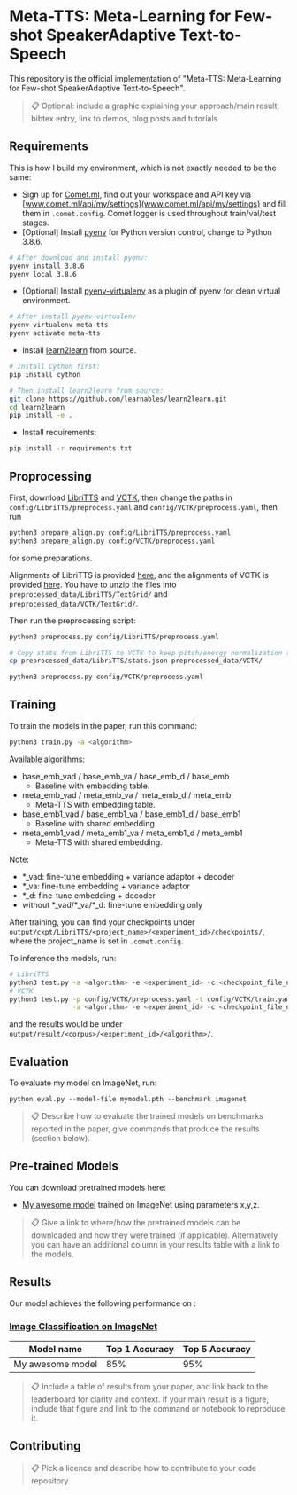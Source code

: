 # Meta-TTS: Meta-Learning for Few-shot SpeakerAdaptive Text-to-Speech

This repository is the official implementation of "Meta-TTS: Meta-Learning for Few-shot SpeakerAdaptive Text-to-Speech".
<!--This repository is the official implementation of [Meta-TTS: Meta-Learning for Few-shot SpeakerAdaptive Text-to-Speech](https://arxiv.org/abs/2030.12345). -->

>📋  Optional: include a graphic explaining your approach/main result, bibtex entry, link to demos, blog posts and tutorials

## Requirements

This is how I build my environment, which is not exactly needed to be the same:
- Sign up for [Comet.ml](https://www.comet.ml/), find out your workspace and API key via [www.comet.ml/api/my/settings](www.comet.ml/api/my/settings) and fill them in `.comet.config`. Comet logger is used throughout train/val/test stages.
- [Optional] Install [pyenv](https://github.com/pyenv/pyenv.git) for Python version
  control, change to Python 3.8.6.
```bash
# After download and install pyenv:
pyenv install 3.8.6
pyenv local 3.8.6
```
- [Optional] Install [pyenv-virtualenv](https://github.com/pyenv/pyenv-virtualenv.git) as a plugin of pyenv for clean virtual environment.
```bash
# After install pyenv-virtualenv
pyenv virtualenv meta-tts
pyenv activate meta-tts
```
- Install [learn2learn](https://github.com/learnables/learn2learn.git) from source.
```bash
# Install Cython first:
pip install cython

# Then install learn2learn from source:
git clone https://github.com/learnables/learn2learn.git
cd learn2learn
pip install -e .
```
- Install requirements:
```bash
pip install -r requirements.txt
```

## Proprocessing
First, download [LibriTTS](https://www.openslr.org/60/) and [VCTK](https://datashare.ed.ac.uk/handle/10283/3443), then change the paths in `config/LibriTTS/preprocess.yaml` and `config/VCTK/preprocess.yaml`, then run
```bash
python3 prepare_align.py config/LibriTTS/preprocess.yaml
python3 prepare_align.py config/VCTK/preprocess.yaml
```
for some preparations.

Alignments of LibriTTS is provided [here](https://github.com/kan-bayashi/LibriTTSLabel.git), and
the alignments of VCTK is provided [here](https://drive.google.com/file/d/1ScLIiyIgLRIZ03DqCmrZ8F75miC77o8g/view?usp=sharing).
You have to unzip the files into `preprocessed_data/LibriTTS/TextGrid/` and
`preprocessed_data/VCTK/TextGrid/`.

Then run the preprocessing script:
```bash
python3 preprocess.py config/LibriTTS/preprocess.yaml

# Copy stats from LibriTTS to VCTK to keep pitch/energy normalization the same shift and bias.
cp preprocessed_data/LibriTTS/stats.json preprocessed_data/VCTK/

python3 preprocess.py config/VCTK/preprocess.yaml
```

## Training

To train the models in the paper, run this command:

```bash
python3 train.py -a <algorithm>
```

Available algorithms:
- base_emb_vad / base_emb_va / base_emb_d / base_emb
  - Baseline with embedding table.
- meta_emb_vad / meta_emb_va / meta_emb_d / meta_emb
  - Meta-TTS with embedding table.
- base_emb1_vad / base_emb1_va / base_emb1_d / base_emb1
  - Baseline with shared embedding.
- meta_emb1_vad / meta_emb1_va / meta_emb1_d / meta_emb1
  - Meta-TTS with shared embedding.

Note:
- \*\_vad: fine-tune embedding + variance adaptor + decoder
- \*\_va: fine-tune embedding + variance adaptor
- \*\_d: fine-tune embedding + decoder
- without \*\_vad/\*\_va/\*\_d: fine-tune embedding only

After training, you can find your checkpoints under
`output/ckpt/LibriTTS/<project_name>/<experiment_id>/checkpoints/`, where the
project_name is set in `.comet.config`.

To inference the models, run:
```bash
# LibriTTS
python3 test.py -a <algorithm> -e <experiment_id> -c <checkpoint_file_name>
# VCTK
python3 test.py -p config/VCTK/preprocess.yaml -t config/VCTK/train.yaml -m config/VCTK/model.yaml \
                -a <algorithm> -e <experiment_id> -c <checkpoint_file_name>
```
and the results would be under
`output/result/<corpus>/<experiment_id>/<algorithm>/`.

## Evaluation

To evaluate my model on ImageNet, run:

```eval
python eval.py --model-file mymodel.pth --benchmark imagenet
```

>📋  Describe how to evaluate the trained models on benchmarks reported in the paper, give commands that produce the results (section below).

## Pre-trained Models

You can download pretrained models here:

- [My awesome model](https://drive.google.com/mymodel.pth) trained on ImageNet using parameters x,y,z. 

>📋  Give a link to where/how the pretrained models can be downloaded and how they were trained (if applicable).  Alternatively you can have an additional column in your results table with a link to the models.

## Results

Our model achieves the following performance on :

### [Image Classification on ImageNet](https://paperswithcode.com/sota/image-classification-on-imagenet)

| Model name         | Top 1 Accuracy  | Top 5 Accuracy |
| ------------------ |---------------- | -------------- |
| My awesome model   |     85%         |      95%       |

>📋  Include a table of results from your paper, and link back to the leaderboard for clarity and context. If your main result is a figure, include that figure and link to the command or notebook to reproduce it. 


## Contributing

>📋  Pick a licence and describe how to contribute to your code repository. 

